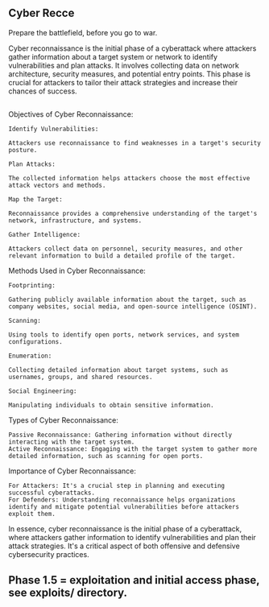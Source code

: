 ## Cyber Recce

Prepare the battlefield, before you go to war.

Cyber reconnaissance is the initial phase of a cyberattack where attackers gather information about a target system or network to identify vulnerabilities and plan attacks. It involves collecting data on network architecture, security measures, and potential entry points. This phase is crucial for attackers to tailor their attack strategies and increase their chances of success.

##

Objectives of Cyber Reconnaissance:

    Identify Vulnerabilities:

    Attackers use reconnaissance to find weaknesses in a target's security posture.

    Plan Attacks:

    The collected information helps attackers choose the most effective attack vectors and methods.

    Map the Target:

    Reconnaissance provides a comprehensive understanding of the target's network, infrastructure, and systems.

    Gather Intelligence:

    Attackers collect data on personnel, security measures, and other relevant information to build a detailed profile of the target.

Methods Used in Cyber Reconnaissance:

    Footprinting:

    Gathering publicly available information about the target, such as company websites, social media, and open-source intelligence (OSINT).

    Scanning:

    Using tools to identify open ports, network services, and system configurations.

    Enumeration:

    Collecting detailed information about target systems, such as usernames, groups, and shared resources.

    Social Engineering:

    Manipulating individuals to obtain sensitive information.

Types of Cyber Reconnaissance:

    Passive Reconnaissance: Gathering information without directly interacting with the target system.
    Active Reconnaissance: Engaging with the target system to gather more detailed information, such as scanning for open ports.

Importance of Cyber Reconnaissance:

    For Attackers: It's a crucial step in planning and executing successful cyberattacks.
    For Defenders: Understanding reconnaissance helps organizations identify and mitigate potential vulnerabilities before attackers exploit them.

In essence, cyber reconnaissance is the initial phase of a cyberattack, where attackers gather information to identify vulnerabilities and plan their attack strategies. It's a critical aspect of both offensive and defensive cybersecurity practices.

## Phase 1.5 = exploitation and initial access phase, see exploits/ directory.
